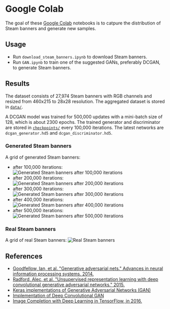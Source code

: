 # Google Colab

The goal of these [Google Colab](https://colab.research.google.com/) notebooks is to catpure the distribution of Steam banners and generate new samples.

## Usage

-   Run `download_steam_banners.ipynb` to download Steam banners.
-   Run `GAN.ipynb` to train one of the suggested GANs, preferably DCGAN, to generate Steam banners.

## Results

The dataset consists of 27,974 Steam banners with RGB channels and resized from 460x215 to 28x28 resolution.
The aggregated dataset is stored in [`data/`](data/).

A DCGAN model was trained for 500,000 updates with a mini-batch size of 128, which is about 2300 epochs.
The trained generator and discriminator are stored in [`checkpoints/`](checkpoints/) every 100,000 iterations. The latest networks are `dcgan_generator.hd5` and `dcgan_discriminator.hd5`.

### Generated Steam banners

A grid of generated Steam banners:
-   after 100,000 iterations:
![Generated Steam banners after 100,000 iterations](https://github.com/woctezuma/google-colab/wiki/images_steam_dcgan/100000.png)
-   after 200,000 iterations:
![Generated Steam banners after 200,000 iterations](https://github.com/woctezuma/google-colab/wiki/images_steam_dcgan/200000.png)
-   after 300,000 iterations:
![Generated Steam banners after 300,000 iterations](https://github.com/woctezuma/google-colab/wiki/images_steam_dcgan/300000.png)
-   after 400,000 iterations:
![Generated Steam banners after 400,000 iterations](https://github.com/woctezuma/google-colab/wiki/images_steam_dcgan/400000.png)
-   after 500,000 iterations:
![Generated Steam banners after 500,000 iterations](https://github.com/woctezuma/google-colab/wiki/images_steam_dcgan/500000.png)

### Real Steam banners

A grid of real Steam banners:
![Real Steam banners](https://github.com/woctezuma/google-colab/wiki/real_steam_banners.png)

## References

-   [Goodfellow, Ian, et al. "Generative adversarial nets." Advances in neural information processing systems. 2014.](https://arxiv.org/abs/1406.2661)
-   [Radford, Alec, et al. "Unsupervised representation learning with deep convolutional generative adversarial networks." 2015.](https://arxiv.org/abs/1511.06434)
-   [Keras implementations of Generative Adversarial Networks (GAN)](https://github.com/eriklindernoren/Keras-GAN)
-   [Implementation of Deep Convolutional GAN](https://github.com/Newmu/dcgan_code)
-   [Image Completion with Deep Learning in TensorFlow, in 2016.](http://bamos.github.io/2016/08/09/deep-completion/)

